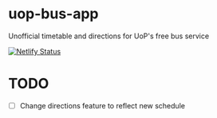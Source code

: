 # uop-bus-app
Unofficial timetable and directions for UoP's free bus service

[![Netlify Status](https://api.netlify.com/api/v1/badges/6ca2bfa0-c42f-4aec-a48f-7297b83b1de3/deploy-status)](https://app.netlify.com/sites/elegant-shockley-dffc8f/deploys)

# TODO
- [ ] Change directions feature to reflect new schedule
